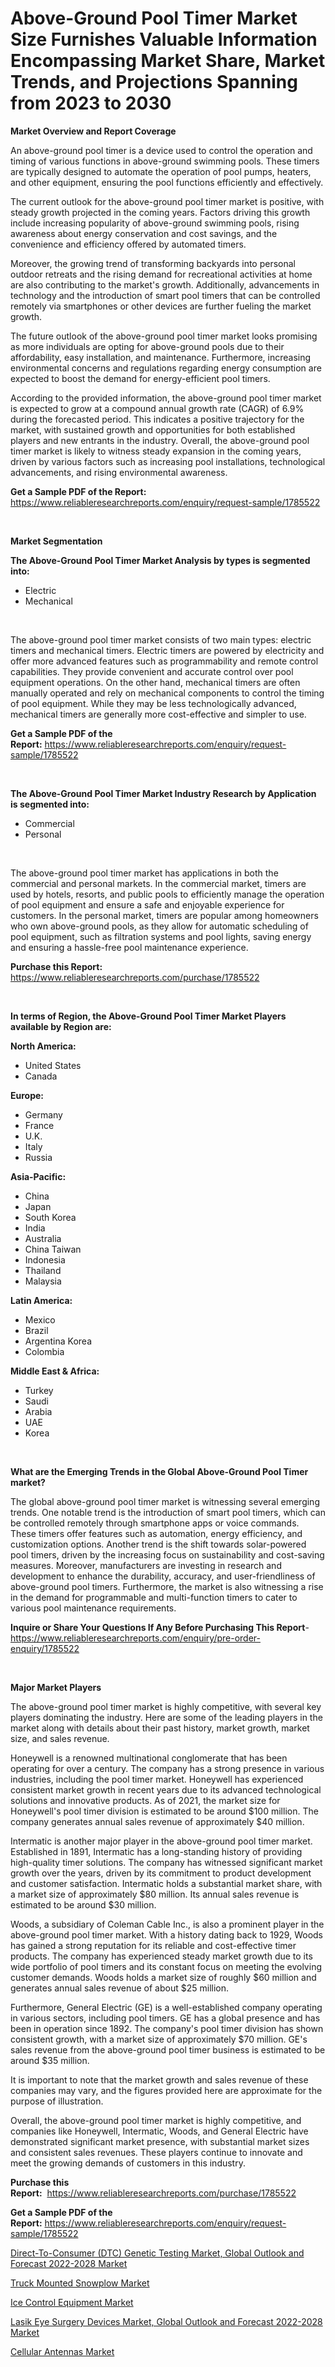 <p><h1>Above-Ground Pool Timer Market Size Furnishes Valuable Information Encompassing Market Share, Market Trends, and Projections Spanning from 2023 to 2030</h1></p><p><strong>Market Overview and Report Coverage</strong></p>
<p><p>An above-ground pool timer is a device used to control the operation and timing of various functions in above-ground swimming pools. These timers are typically designed to automate the operation of pool pumps, heaters, and other equipment, ensuring the pool functions efficiently and effectively.</p><p>The current outlook for the above-ground pool timer market is positive, with steady growth projected in the coming years. Factors driving this growth include increasing popularity of above-ground swimming pools, rising awareness about energy conservation and cost savings, and the convenience and efficiency offered by automated timers.</p><p>Moreover, the growing trend of transforming backyards into personal outdoor retreats and the rising demand for recreational activities at home are also contributing to the market's growth. Additionally, advancements in technology and the introduction of smart pool timers that can be controlled remotely via smartphones or other devices are further fueling the market growth.</p><p>The future outlook of the above-ground pool timer market looks promising as more individuals are opting for above-ground pools due to their affordability, easy installation, and maintenance. Furthermore, increasing environmental concerns and regulations regarding energy consumption are expected to boost the demand for energy-efficient pool timers.</p><p>According to the provided information, the above-ground pool timer market is expected to grow at a compound annual growth rate (CAGR) of 6.9% during the forecasted period. This indicates a positive trajectory for the market, with sustained growth and opportunities for both established players and new entrants in the industry. Overall, the above-ground pool timer market is likely to witness steady expansion in the coming years, driven by various factors such as increasing pool installations, technological advancements, and rising environmental awareness.</p></p>
<p><strong>Get a Sample PDF of the Report:</strong> <a href="https://www.reliableresearchreports.com/enquiry/request-sample/1785522">https://www.reliableresearchreports.com/enquiry/request-sample/1785522</a></p>
<p>&nbsp;</p>
<p><strong>Market Segmentation</strong></p>
<p><strong>The Above-Ground Pool Timer Market Analysis by types is segmented into:</strong></p>
<p><ul><li>Electric</li><li>Mechanical</li></ul></p>
<p>&nbsp;</p>
<p><p>The above-ground pool timer market consists of two main types: electric timers and mechanical timers. Electric timers are powered by electricity and offer more advanced features such as programmability and remote control capabilities. They provide convenient and accurate control over pool equipment operations. On the other hand, mechanical timers are often manually operated and rely on mechanical components to control the timing of pool equipment. While they may be less technologically advanced, mechanical timers are generally more cost-effective and simpler to use.</p></p>
<p><strong>Get a Sample PDF of the Report:</strong>&nbsp;<a href="https://www.reliableresearchreports.com/enquiry/request-sample/1785522">https://www.reliableresearchreports.com/enquiry/request-sample/1785522</a></p>
<p>&nbsp;</p>
<p><strong>The Above-Ground Pool Timer Market Industry Research by Application is segmented into:</strong></p>
<p><ul><li>Commercial</li><li>Personal</li></ul></p>
<p>&nbsp;</p>
<p><p>The above-ground pool timer market has applications in both the commercial and personal markets. In the commercial market, timers are used by hotels, resorts, and public pools to efficiently manage the operation of pool equipment and ensure a safe and enjoyable experience for customers. In the personal market, timers are popular among homeowners who own above-ground pools, as they allow for automatic scheduling of pool equipment, such as filtration systems and pool lights, saving energy and ensuring a hassle-free pool maintenance experience.</p></p>
<p><strong>Purchase this Report:</strong>&nbsp; <a href="https://www.reliableresearchreports.com/purchase/1785522">https://www.reliableresearchreports.com/purchase/1785522</a></p>
<p>&nbsp;</p>
<p><strong>In terms of Region, the Above-Ground Pool Timer Market Players available by Region are:</strong></p>
<p>
    <p> <strong> North America: </strong>
        <ul>
            <li>United States</li>
            <li>Canada</li>
        </ul>
        </p> 
    <p> <strong> Europe: </strong>
        <ul>
            <li>Germany</li>
            <li>France</li>
            <li>U.K.</li>
            <li>Italy</li>
            <li>Russia</li>
        </ul>
        </p> 
    <p> <strong> Asia-Pacific: </strong>
        <ul>
            <li>China</li>
            <li>Japan</li>
            <li>South Korea</li>
            <li>India</li>
            <li>Australia</li>
            <li>China Taiwan</li>
            <li>Indonesia</li>
            <li>Thailand</li>
            <li>Malaysia</li>
        </ul>
        </p> 
    <p> <strong> Latin America: </strong>
        <ul>
            <li>Mexico</li>
            <li>Brazil</li>
            <li>Argentina Korea</li>
            <li>Colombia</li>
        </ul>
        </p> 
    <p> <strong> Middle East & Africa: </strong>
        <ul>
            <li>Turkey</li>
            <li>Saudi</li>
            <li>Arabia</li>
            <li>UAE</li>
            <li>Korea</li>
        </ul>
    </p>
    </p>
<p>&nbsp;</p>
<p><strong>What are the Emerging Trends in the Global Above-Ground Pool Timer market?</strong></p>
<p><p>The global above-ground pool timer market is witnessing several emerging trends. One notable trend is the introduction of smart pool timers, which can be controlled remotely through smartphone apps or voice commands. These timers offer features such as automation, energy efficiency, and customization options. Another trend is the shift towards solar-powered pool timers, driven by the increasing focus on sustainability and cost-saving measures. Moreover, manufacturers are investing in research and development to enhance the durability, accuracy, and user-friendliness of above-ground pool timers. Furthermore, the market is also witnessing a rise in the demand for programmable and multi-function timers to cater to various pool maintenance requirements.</p></p>
<p><strong>Inquire or Share Your Questions If Any Before Purchasing This Report</strong>- <a href="https://www.reliableresearchreports.com/enquiry/pre-order-enquiry/1785522">https://www.reliableresearchreports.com/enquiry/pre-order-enquiry/1785522</a></p>
<p>&nbsp;</p>
<p><strong>Major Market Players</strong></p>
<p><p>The above-ground pool timer market is highly competitive, with several key players dominating the industry. Here are some of the leading players in the market along with details about their past history, market growth, market size, and sales revenue.</p><p>Honeywell is a renowned multinational conglomerate that has been operating for over a century. The company has a strong presence in various industries, including the pool timer market. Honeywell has experienced consistent market growth in recent years due to its advanced technological solutions and innovative products. As of 2021, the market size for Honeywell's pool timer division is estimated to be around $100 million. The company generates annual sales revenue of approximately $40 million.</p><p>Intermatic is another major player in the above-ground pool timer market. Established in 1891, Intermatic has a long-standing history of providing high-quality timer solutions. The company has witnessed significant market growth over the years, driven by its commitment to product development and customer satisfaction. Intermatic holds a substantial market share, with a market size of approximately $80 million. Its annual sales revenue is estimated to be around $30 million.</p><p>Woods, a subsidiary of Coleman Cable Inc., is also a prominent player in the above-ground pool timer market. With a history dating back to 1929, Woods has gained a strong reputation for its reliable and cost-effective timer products. The company has experienced steady market growth due to its wide portfolio of pool timers and its constant focus on meeting the evolving customer demands. Woods holds a market size of roughly $60 million and generates annual sales revenue of about $25 million.</p><p>Furthermore, General Electric (GE) is a well-established company operating in various sectors, including pool timers. GE has a global presence and has been in operation since 1892. The company's pool timer division has shown consistent growth, with a market size of approximately $70 million. GE's sales revenue from the above-ground pool timer business is estimated to be around $35 million.</p><p>It is important to note that the market growth and sales revenue of these companies may vary, and the figures provided here are approximate for the purpose of illustration.</p><p>Overall, the above-ground pool timer market is highly competitive, and companies like Honeywell, Intermatic, Woods, and General Electric have demonstrated significant market presence, with substantial market sizes and consistent sales revenues. These players continue to innovate and meet the growing demands of customers in this industry.</p></p>
<p><strong>Purchase this Report:</strong>&nbsp;&nbsp;<a href="https://www.reliableresearchreports.com/purchase/1785522">https://www.reliableresearchreports.com/purchase/1785522</a></p>
<p></p>
<p><strong>Get a Sample PDF of the Report:</strong>&nbsp;<a href="https://www.reliableresearchreports.com/enquiry/request-sample/1785522">https://www.reliableresearchreports.com/enquiry/request-sample/1785522</a></p>
<p><p><a href="https://medium.com/@vallieemard78/direct-to-consumer-dtc-genetic-testing-market-global-outlook-and-forecast-2022-2028-market-c544136bd1c1">Direct-To-Consumer (DTC) Genetic Testing Market, Global Outlook and Forecast 2022-2028 Market</a></p><p><a href="https://www.linkedin.com/pulse/truck-mounted-snowplow-market-size-share-global-analysis-report/">Truck Mounted Snowplow Market</a></p><p><a href="https://www.linkedin.com/pulse/ice-control-equipment-market-challenges-opportunities/">Ice Control Equipment Market</a></p><p><a href="https://medium.com/@elzaziemann1943/lasik-eye-surgery-devices-market-global-outlook-and-forecast-2022-2028-market-research-report-its-8667989233e1">Lasik Eye Surgery Devices Market, Global Outlook and Forecast 2022-2028 Market</a></p><p><a href="https://www.linkedin.com/pulse/cellular-antennas-market-share-amp-new-trends-analysis-report/">Cellular Antennas Market</a></p></p>